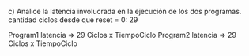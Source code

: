 c) Analice la latencia involucrada en la ejecución de los dos programas.
cantidad ciclos desde que reset = 0: 29

Program1 latencia => 29 Ciclos x TiempoCiclo
Program2 latencia => 29 Ciclos x TiempoCiclo

